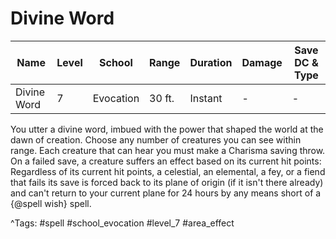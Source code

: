 # Divine Word

| Name | Level | School | Range | Duration | Damage | Save DC & Type |
|------|-------|--------|-------|----------|--------|----------------|
| Divine Word | 7 | Evocation | 30 ft. | Instant | - | - |

You utter a divine word, imbued with the power that shaped the world at the dawn of creation. Choose any number of creatures you can see within range. Each creature that can hear you must make a Charisma saving throw. On a failed save, a creature suffers an effect based on its current hit points: Regardless of its current hit points, a celestial, an elemental, a fey, or a fiend that fails its save is forced back to its plane of origin (if it isn't there already) and can't return to your current plane for 24 hours by any means short of a {@spell wish} spell.

^Tags: #spell #school_evocation #level_7 #area_effect